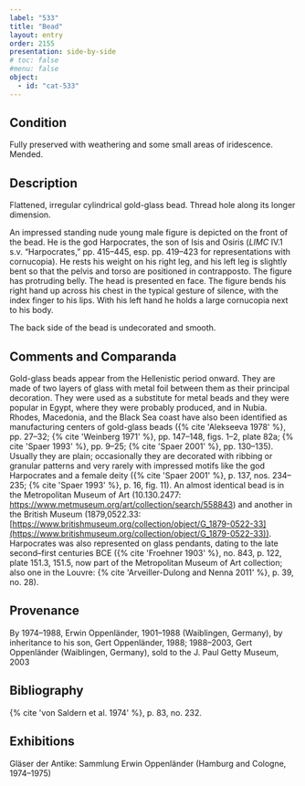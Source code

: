 ```yaml
---
label: "533"
title: "Bead"
layout: entry
order: 2155
presentation: side-by-side
# toc: false
#menu: false 
object:
  - id: "cat-533"
---
```


## Condition

Fully preserved with weathering and some small areas of iridescence. Mended.

## Description

Flattened, irregular cylindrical gold-glass bead. Thread hole along its longer dimension.

An impressed standing nude young male figure is depicted on the front of the bead. He is the god Harpocrates, the son of Isis and Osiris (*LIMC* IV.1 s.v. “Harpocrates,” pp. 415–445, esp. pp. 419–423 for representations with cornucopia). He rests his weight on his right leg, and his left leg is slightly bent so that the pelvis and torso are positioned in contrapposto. The figure has protruding belly. The head is presented en face. The figure bends his right hand up across his chest in the typical gesture of silence, with the index finger to his lips. With his left hand he holds a large cornucopia next to his body.

The back side of the bead is undecorated and smooth.

## Comments and Comparanda

Gold-glass beads appear from the Hellenistic period onward. They are made of two layers of glass with metal foil between them as their principal decoration. They were used as a substitute for metal beads and they were popular in Egypt, where they were probably produced, and in Nubia. Rhodes, Macedonia, and the Black Sea coast have also been identified as manufacturing centers of gold-glass beads ({% cite 'Alekseeva 1978' %}, pp. 27–32; {% cite 'Weinberg 1971' %}, pp. 147–148, figs. 1–2, plate 82a; {% cite 'Spaer 1993' %}, pp. 9–25; {% cite 'Spaer 2001' %}, pp. 130–135). Usually they are plain; occasionally they are decorated with ribbing or granular patterns and very rarely with impressed motifs like the god Harpocrates and a female deity ({% cite 'Spaer 2001' %}, p. 137, nos. 234–235; {% cite 'Spaer 1993' %}, p. 16, fig. 11). An almost identical bead is in the Metropolitan Museum of Art (10.130.2477: <https://www.metmuseum.org/art/collection/search/558843>) and another in the British Museum (1879,0522.33: [https://www.britishmuseum.org/collection/object/G_1879-0522-33](https://www.britishmuseum.org/collection/object/G_1879-0522-33)). Harpocrates was also represented on glass pendants, dating to the late second–first centuries BCE ({% cite 'Froehner 1903' %}, no. 843, p. 122, plate 151.3, 151.5, now part of the Metropolitan Museum of Art collection; also one in the Louvre: {% cite 'Arveiller-Dulong and Nenna 2011' %}, p. 39, no. 28).

## Provenance

By 1974–1988, Erwin Oppenländer, 1901–1988 (Waiblingen, Germany), by inheritance to his son, Gert Oppenländer, 1988; 1988–2003, Gert Oppenländer (Waiblingen, Germany), sold to the J. Paul Getty Museum, 2003

## Bibliography

{% cite 'von Saldern et al. 1974' %}, p. 83, no. 232.

## Exhibitions

Gläser der Antike: Sammlung Erwin Oppenländer (Hamburg and Cologne, 1974–1975)